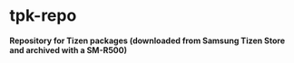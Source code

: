 # tpk-repo
**Repository for Tizen packages (downloaded from Samsung Tizen Store and archived with a SM-R500)**
